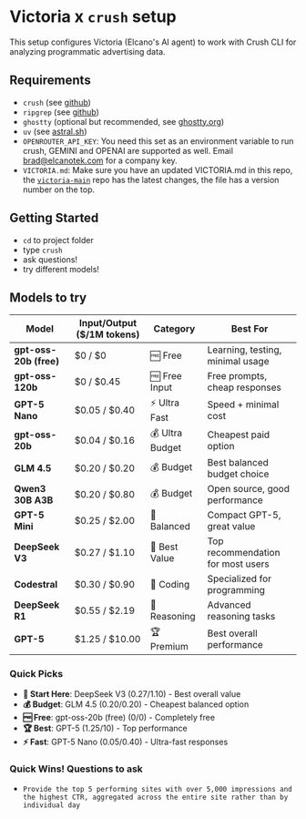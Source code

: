 # Victoria x ```crush``` setup

This setup configures Victoria (Elcano's AI agent) to work with Crush CLI for analyzing programmatic advertising data.

## Requirements

* ```crush``` (see [github](https://github.com/charmbracelet/crush))
* ```ripgrep``` (see [github](https://github.com/BurntSushi/ripgrep))
* ```ghostty``` (optional but recommended, see [ghostty.org](https://ghostty.org/))
* ```uv``` (see [astral.sh](https://docs.astral.sh/uv/getting-started/installation/))
* ```OPENROUTER_API_KEY```: You need this set as an environment variable to run crush, GEMINI and OPENAI are supported as well. Email [brad@elcanotek.com](mailto:brad@elcanotek.com) for a company key.
* ```VICTORIA.md```: Make sure you have an updated VICTORIA.md in this repo, the [```victoria-main```](https://github.com/ElcanoTek/victoria-main) repo has the latest changes, the file has a version number on the top.

## Getting Started
* ```cd``` to project folder
* type ```crush```
* ask questions!
* try different models! 

## Models to try

| Model | Input/Output ($/1M tokens) | Category | Best For |
|-------|---------------------------|----------|----------|
| **gpt-oss-20b (free)** | $0 / $0 | 🆓 Free | Learning, testing, minimal usage |
| **gpt-oss-120b** | $0 / $0.45 | 🆓 Free Input | Free prompts, cheap responses |
| **GPT-5 Nano** | $0.05 / $0.40 | ⚡ Ultra Fast | Speed + minimal cost |
| **gpt-oss-20b** | $0.04 / $0.16 | 💰 Ultra Budget | Cheapest paid option |
| **GLM 4.5** | $0.20 / $0.20 | 💰 Budget | Best balanced budget choice |
| **Qwen3 30B A3B** | $0.20 / $0.80 | 💰 Budget | Open source, good performance |
| **GPT-5 Mini** | $0.25 / $2.00 | 🎯 Balanced | Compact GPT-5, great value |
| **DeepSeek V3** | $0.27 / $1.10 | 🎯 Best Value | Top recommendation for most users |
| **Codestral** | $0.30 / $0.90 | 🔧 Coding | Specialized for programming |
| **DeepSeek R1** | $0.55 / $2.19 | 🧠 Reasoning | Advanced reasoning tasks |
| **GPT-5** | $1.25 / $10.00 | 🏆 Premium | Best overall performance |

### Quick Picks

- **🎯 Start Here**: DeepSeek V3 ($0.27/$1.10) - Best overall value
- **💰 Budget**: GLM 4.5 ($0.20/$0.20) - Cheapest balanced option  
- **🆓 Free**: gpt-oss-20b (free) ($0/$0) - Completely free
- **🏆 Best**: GPT-5 ($1.25/$10) - Top performance
- **⚡ Fast**: GPT-5 Nano ($0.05/$0.40) - Ultra-fast responses

### Quick Wins! Questions to ask

* ```Provide the top 5 performing sites with over 5,000 impressions and the highest CTR, aggregated across the entire site rather than by individual day```

